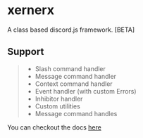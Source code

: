 # xernerx

A class based discord.js framework. \[BETA\]

## Support

> - Slash command handler
> - Message command handler
> - Context command handler
> - Event handler (with custom Errors)
> - Inhibitor handler
> - Custom utilities
> - Message command handles

You can checkout the docs [here](https://github.com/TheDummi/xernerx/blob/master/docs/docs.md)

